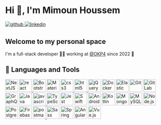 # Hi 👋, I'm Mimoun Houssem

<div>
<a href="https://github.com/houssemmimoun27" target="_blank">
<img src=https://img.shields.io/badge/github-%2324292e.svg?&style=for-the-badge&logo=github&logoColor=white alt=github style="margin-bottom: 5px;" />
</a>
<a href="https://www.linkedin.com/in/houssem-mimoun-453489175/" target="_blank">
<img src=https://img.shields.io/badge/linkedin-%231E77B5.svg?&style=for-the-badge&logo=linkedin&logoColor=white alt=linkedin style="margin-bottom: 5px;" />
</a>
</div>

## Welcome to my personal space

I'm a full-stack developer 👨‍💻 working at [@OKP4](https://okp4.network) since 2022 🚀

## 🔧 Languages and Tools

<p align="left">
<a href="https://nextjs.org/" target="_blank"><img src="https://profilinator.rishav.dev/skills-assets/nextjs.png" alt="NextJS" width="40" height="40" /></a>  
<a href="https://reactjs.org/" target="_blank"> <img src="https://profilinator.rishav.dev/skills-assets/react-original-wordmark.svg" alt="react" width="40" height="40" /> </a>
<a href="https://getbootstrap.com/docs/3.4/javascript/" target="_blank"><img src="https://profilinator.rishav.dev/skills-assets/bootstrap-plain.svg" alt="Bootstrap" width="40" height="40" /></a>  
<a href="https://mui.com/" target="_blank"><img src="https://profilinator.rishav.dev/skills-assets/mui.png" alt="Material UI" width="40" height="40" /></a>  
<a href="https://www.w3schools.com/css/" target="_blank"> <img src="https://profilinator.rishav.dev/skills-assets/css3-original-wordmark.svg" alt="css3" width="40" height="40" /> </a>
<a href="https://en.wikipedia.org/wiki/HTML5" target="_blank"> <img src="https://profilinator.rishav.dev/skills-assets/html5-original-wordmark.svg" alt="html5" width="40" height="40" /> </a>
<a href="https://jquery.com/" target="_blank"><img src="https://profilinator.rishav.dev/skills-assets/jquery.png" alt="jQuery" width="40" height="40" /></a>  
<a href="https://www.docker.com/" target="_blank"><img src="https://profilinator.rishav.dev/skills-assets/docker-original-wordmark.svg" alt="Docker" width="40" height="40" /></a>  
<a href="https://www.elastic.co/" target="_blank"><img src="https://profilinator.rishav.dev/skills-assets/elasticsearch.png" alt="Elastic Search" width="40" height="40" /></a>  
<a href="https://github.com/" target="_blank"><img src="https://profilinator.rishav.dev/skills-assets/git-scm-icon.svg" alt="Git" width="40" height="40" /></a> 
<a href="https://about.gitlab.com/" target="_blank"><img src="https://profilinator.rishav.dev/skills-assets/gitlab.svg" alt="GitLab" width="40" height="40" /></a>  
<a href="https://graphql.org/" target="_blank"><img src="https://profilinator.rishav.dev/skills-assets/graphql.png" alt="GraphQL" width="40" height="40" /></a>  
<a href="https://www.java.com/" target="_blank"><img src="https://profilinator.rishav.dev/skills-assets/java-original-wordmark.svg" alt="Java" width="40" height="40" /></a>  
<a href="https://www.javascript.com/" target="_blank"> <img src="https://profilinator.rishav.dev/skills-assets/javascript-original.svg" alt="javascript" width="40" height="40" />
</a>
<a href="https://www.typescriptlang.org/" target="_blank"><img src="https://profilinator.rishav.dev/skills-assets/typescript-original.svg" alt="TypeScript" width="40" height="40" /></a>  
<a href="https://www.jestjs.io/" target="_blank"><img src="https://profilinator.rishav.dev/skills-assets/jest.svg" alt="Jest" width="40" height="40" /></a>  
<a href="https://developer.apple.com/swift/" target="_blank"><img src="https://profilinator.rishav.dev/skills-assets/swift-original-wordmark.svg" alt="Swift" width="40" height="40" /></a>  
<a href="https://www.android.com/intl/en_in/" target="_blank"><img src="https://profilinator.rishav.dev/skills-assets/android-original-wordmark.svg" alt="Android" width="40" height="40" /></a>  
<a href="https://kotlinlang.org/" target="_blank"><img src="https://profilinator.rishav.dev/skills-assets/kotlinlang-icon.svg" alt="Kotlin" width="40" height="40" /></a>  
<a href="https://www.mongodb.com/" target="_blank"><img src="https://profilinator.rishav.dev/skills-assets/mongodb-original-wordmark.svg" alt="MongoDB" width="40" height="40" /></a>
<a href="https://www.mysql.com/" target="_blank"><img src="https://profilinator.rishav.dev/skills-assets/mysql-original-wordmark.svg" alt="MySQL" width="40" height="40" /></a>  
<a href="https://nodejs.org/" target="_blank"><img src="https://profilinator.rishav.dev/skills-assets/nodejs-original-wordmark.svg" alt="Node.js" width="40" height="40"/></a>  
<a href="https://www.postgresql.org/" target="_blank"><img src="https://profilinator.rishav.dev/skills-assets/postgresql-original-wordmark.svg" alt="PostgreSQL" width="40" height="40" /></a>  
<a href="https://firebase.google.com/" target="_blank"><img src="https://profilinator.rishav.dev/skills-assets/firebase.png" alt="Firebase" width="40" height="40" /></a>  
<a href="https://postman.com" target="_blank"> <img src="https://www.vectorlogo.zone/logos/getpostman/getpostman-icon.svg" alt="postman" width="40" height="40" /> </a>
<a href="https://sass-lang.com/" target="_blank"><img src="https://profilinator.rishav.dev/skills-assets/sass-original.svg" alt="Sass" width="40" height="40" /></a>  
<a href="https://docs.spring.io/spring-framework/docs/3.0.x/reference/expressions.html#:~:text=The%20Spring%20Expression%20Language%20(SpEL,and%20basic%20string%20templating%20functionality." target="_blank"><img src="https://profilinator.rishav.dev/skills-assets/springio-icon.svg" alt="Spring" width="40" height="40" /></a> 
<a href="https://angular.io/" target="_blank"><img src="https://profilinator.rishav.dev/skills-assets/angularjs-original.svg" alt="Angular" width="40" height="40" /></a>  
<a href="https://vuejs.org/" target="_blank"><img  src="https://profilinator.rishav.dev/skills-assets/vuejs-original-wordmark.svg" alt="Vue.js" width="40" height="40" /></a>

</p>

